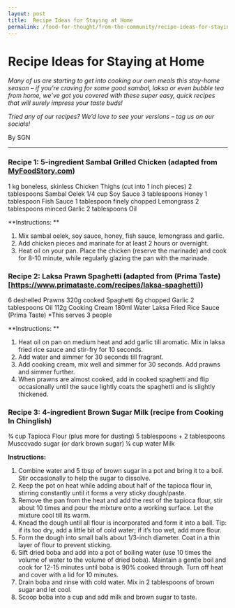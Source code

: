 ```yaml
---
layout: post
title:  Recipe Ideas for Staying at Home
permalink: /food-for-thought/from-the-community/recipe-ideas-for-staying-at-home
---
```


# Recipe Ideas for Staying at Home

_Many of us are starting to get into cooking our own meals this stay-home season – if you’re craving for some good sambal, laksa or even bubble tea from home, we’ve got you covered with these super easy, quick recipes that will surely impress your taste buds!_

_Tried any of our recipes? We’d love to see your versions – tag us on our socials!_

By SGN

<hr>

### Recipe 1: 5-ingredient Sambal Grilled Chicken (adapted from [MyFoodStory.com](https://myfoodstory.com/grilled-sambal-chicken-skewers-5-ingredient/))

1 kg boneless, skinless Chicken Thighs (cut into 1 inch pieces)
2 tablespoons Sambal Oelek
1/4 cup Soy Sauce
3 tablespoons Honey
1 tablespoon Fish Sauce
1 tablespoon finely chopped Lemongrass
2 tablespoons minced Garlic
2 tablespoons Oil

**Instructions: **
1.	Mix sambal oelek, soy sauce, honey, fish sauce, lemongrass and garlic. 
2.	Add chicken pieces and marinate for at least 2 hours or overnight.
3.	Heat oil on your pan. Place the chicken (reserve the marinade) and cook for 8-10 minute, while regularly glazing the pan with the marinade. 

### Recipe 2: Laksa Prawn Spaghetti (adapted from (Prima Taste)[https://www.primataste.com/recipes/laksa-spaghetti))
6 deshelled Prawns 
320g cooked Spaghetti 
6g chopped Garlic 
2 tablespoons Oil
112g Cooking Cream
180ml Water 
Laksa Fried Rice Sauce (Prima Taste)
*This serves 3 people

**Instructions: **
1.	Heat oil on pan on medium heat and add garlic till aromatic. Mix in laksa fried rice sauce and stir-fry for 10 seconds.
2.	Add water and simmer for 30 seconds till fragrant.
3.	Add cooking cream, mix well and simmer for 30 seconds. Add prawns and simmer further.
4.	When prawns are almost cooked, add in cooked spaghetti and flip occasionally until the sauce lightly coats the spaghetti and is slightly thickened. 

### Recipe 3: 4-ingredient Brown Sugar Milk (recipe from Cooking In Chinglish)
3⁄4 cup Tapioca Flour (plus more for dusting)
5 tablespoons + 2 tablespoons Muscovado sugar (or dark brown sugar)
1⁄4 cup water
Milk

**Instructions:**
1.	Combine water and 5 tbsp of brown sugar in a pot and bring it to a boil. Stir occasionally to help the sugar to dissolve.
2.	Keep the pot on heat while adding about half of the tapioca flour in, stirring constantly until it forms a very sticky dough/paste.
3.	Remove the pan from the heat and add the rest of the tapioca flour, stir about 10 times and pour the mixture onto a working surface. Let the mixture cool till its warm. 
4.	Knead the dough until all flour is incorporated and form it into a ball. Tip: if its too dry, add a little bit of cold water; if it’s too wet, add more flour. 
5.	Form the dough into small balls about 1/3-inch diameter. Coat in a thin layer of flour to prevent sticking. 
6.	Sift dried boba and add into a pot of boiling water (use 10 times the volume of water to the volume of dried boba). Maintain a gentle boil and cook for 12-15 minutes until boba is 90% cooked through. Turn off heat and cover with a lid for 10 minutes. 
7.	Drain boba and rinse with cold water. Mix in 2 tablespoons of brown sugar and let cool. 
8.	Scoop boba into a cup and add milk and brown sugar to taste. 



